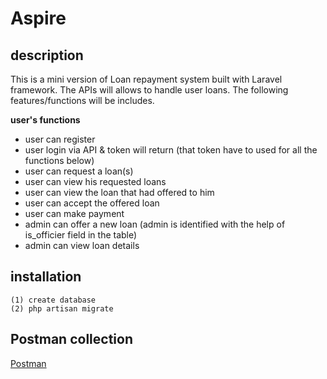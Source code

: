 # Aspire

## description
This is a mini version of Loan repayment system built with Laravel framework. 
The APIs will allows to handle user loans. 
The following features/functions will be includes.

**user's functions**
 - user can register
 - user login via API & token will return (that token have to used for all the functions below)
 - user can request a loan(s)
 - user can view his requested loans
 - user can view the loan that had offered to him
 - user can accept the offered loan
 - user can make payment
 - admin can offer a new loan (admin is identified with the help of is_officier field in the table)
 - admin can view loan details




## installation

```
(1) create database
(2) php artisan migrate
 ```
 
## Postman collection
[Postman](https://documenter.getpostman.com/view/2900929/2s9XxvUFXE)

      
